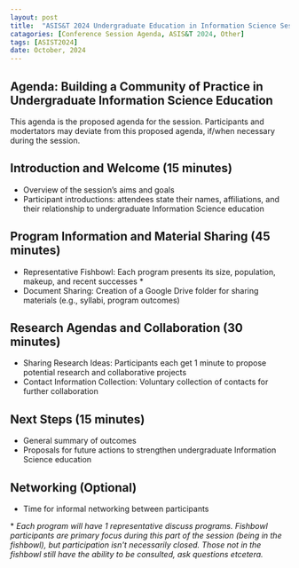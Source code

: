 ```yaml
---
layout: post
title:  "ASIS&T 2024 Undergraduate Education in Information Science Session: Agenda"
catagories: [Conference Session Agenda, ASIS&T 2024, Other]
tags: [ASIST2024]
date: October, 2024
---
```

## Agenda: Building a Community of Practice in Undergraduate Information Science Education
This agenda is the proposed agenda for the session. Participants and modertators may deviate from this proposed agenda, if/when necessary during the session. 


## Introduction and Welcome (15 minutes)

- Overview of the session’s aims and goals
- Participant introductions: attendees state their names, affiliations, and their relationship to undergraduate Information Science education

## Program Information and Material Sharing (45 minutes)

- Representative Fishbowl: Each program presents its size, population, makeup, and recent successes \*
- Document Sharing: Creation of a Google Drive folder for sharing materials (e.g., syllabi, program outcomes)

## Research Agendas and Collaboration (30 minutes)

- Sharing Research Ideas: Participants each get 1 minute to propose potential research and collaborative projects
- Contact Information Collection: Voluntary collection of contacts for further collaboration

## Next Steps (15 minutes)

- General summary of outcomes
- Proposals for future actions to strengthen undergraduate Information Science education

## Networking (Optional)
- Time for informal networking between participants

\* _Each program will have 1 representative discuss programs. Fishbowl participants are primary focus during this part of the session (being in the fishbowl), but participation isn't necessarily closed. Those not in the fishbowl still have the ability to be consulted, ask questions etcetera._
